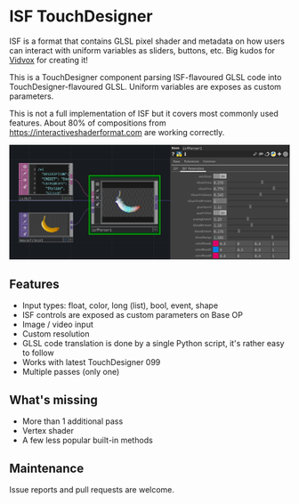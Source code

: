 # ISF TouchDesigner

ISF is a format that contains GLSL pixel shader and metadata on how users can
interact with uniform variables as sliders, buttons, etc. Big kudos
for [Vidvox](http://vidvox.net/) for creating it!

This is a TouchDesigner component parsing ISF-flavoured GLSL code into
TouchDesigner-flavoured GLSL. Uniform variables are exposes as
custom parameters.

This is not a full implementation of ISF but it covers most commonly used features. About 80% of compositions from https://interactiveshaderformat.com are working correctly.

![Screenshot](https://raw.githubusercontent.com/marcinbiegun/isf-touchdesigner/master/docs/screenshot.png)

## Features

* Input types: float, color, long (list), bool, event, shape
* ISF controls are exposed as custom parameters on Base OP
* Image / video input
* Custom resolution
* GLSL code translation is done by a single Python script, it's
  rather easy to follow
* Works with latest TouchDesigner 099
* Multiple passes (only one)

## What's missing

* More than 1 additional pass
* Vertex shader
* A few less popular built-in methods

## Maintenance

Issue reports and pull requests are welcome.
